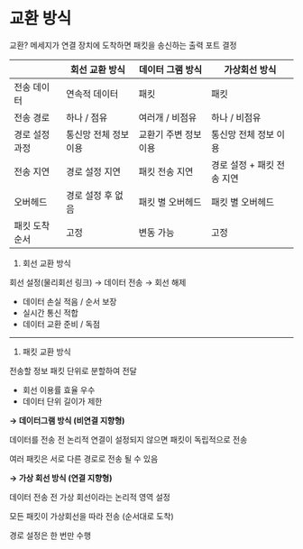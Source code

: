 # 교환 방식

교환? 메세지가 연결 장치에 도착하면 패킷을 송신하는 출력 포트 결정

|  | 회선 교환 방식 | 데이터 그램 방식 | 가상회선 방식 |
| --- | --- | --- | --- |
| 전송 데이터 | 연속적 데이터 | 패킷 | 패킷 |
| 전송 경로 | 하나 / 점유 | 여러개 / 비점유 | 하나 / 비점유 |
| 경로 설정 과정 | 통신망 전체 정보 이용 | 교환기 주변 정보 이용 | 통신망 전체 정보 이용 |
| 전송 지연 | 경로 설정 지연 | 패킷 전송 지연 | 경로 설정 + 패킷 전송 지연 |
| 오버헤드 | 경로 설정 후 없음 | 패킷 별 오버헤드 | 패킷 별 오버헤드 |
| 패킷 도착 순서 | 고정 | 변동 가능 | 고정 |

1. 회선 교환 방식

회선 설정(물리회선 링크) → 데이터 전송 → 회선 해제

- 데이터 손실 적음 / 순서 보장
- 실시간 통신 적합
- 데이터 교환 준비 / 독점

---

1. 패킷 교환 방식

전송할 정보 패킷 단위로 분할하여 전달

- 회선 이용률 효율 우수
- 데이터 단위 길이가 제한

**→ 데이터그램 방식 (비연결 지향형)**

데이터를 전송 전 논리적 연결이 설정되지 않으면 패킷이 독립적으로 전송

여러 패킷은 서로 다른 경로로 전송 될 수 있음

**→ 가상 회선 방식 (연결 지향형)**

데이터 전송 전 가상 회선이라는 논리적 영역 설정

모든 패킷이 가상회선을 따라 전송 (순서대로 도착)

경로 설정은 한 번만 수행